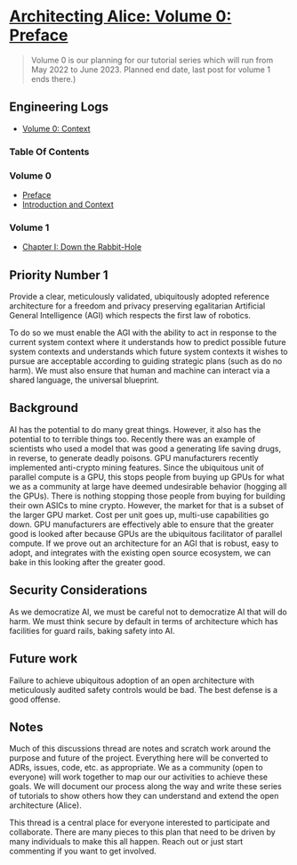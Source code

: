 # [Architecting Alice: Volume 0: Preface](https://github.com/intel/dffml/discussions/1369#discussion-4023096)

> Volume 0 is our planning for our tutorial series which will run from May 2022 to June 2023. Planned end date, last post for volume 1 ends there.)

## Engineering Logs

- [Volume 0: Context](https://youtube.com/playlist?list=PLtzAOVTpO2jaHsS4o-sDzDyHEug-1KRbK)

### Table Of Contents

### Volume 0

- [Preface](https://github.com/intel/dffml/discussions/1369#discussion-4023096)
- [Introduction and Context](https://github.com/intel/dffml/discussions/1369#discussioncomment-2603280)

### Volume 1

- [Chapter I: Down the Rabbit-Hole](https://github.com/intel/dffml/discussions/1369#discussioncomment-2663771)

## Priority Number 1

Provide a clear, meticulously validated, ubiquitously adopted reference architecture for a freedom and privacy preserving egalitarian Artificial General Intelligence (AGI) which respects the first law of robotics.

To do so we must enable the AGI with the ability to act in response to the current system context where it understands how to predict possible future system contexts and understands which future system contexts it wishes to pursue are acceptable according to guiding strategic plans (such as do no harm). We must also ensure that human and machine can interact via a shared language, the universal blueprint.

## Background

AI has the potential to do many great things. However, it also has the potential to to terrible things too. Recently there was an example of scientists who used a model that was good a generating life saving drugs, in reverse, to generate deadly poisons. GPU manufacturers recently implemented anti-crypto mining features. Since the ubiquitous unit of parallel compute is a GPU, this stops people from buying up GPUs for what we as a community at large have deemed undesirable behavior (hogging all the GPUs). There is nothing stopping those people from buying for building their own ASICs to mine crypto. However, the market for that is a subset of the larger GPU market. Cost per unit goes up, multi-use capabilities go down. GPU manufacturers are effectively able to ensure that the greater good is looked after because GPUs are the ubiquitous facilitator of parallel compute. If we prove out an architecture for an AGI that is robust, easy to adopt, and integrates with the existing open source ecosystem, we can bake in this looking after the greater good.

## Security Considerations

As we democratize AI, we must be careful not to democratize AI that will do harm. We must think secure by default in terms of architecture which has facilities for guard rails, baking safety into AI.

## Future work

Failure to achieve ubiquitous adoption of an open architecture with meticulously audited safety controls would be bad. The best defense is a good offense.

## Notes

Much of this discussions thread are notes and scratch work around the purpose and future of the project. Everything here will be converted to ADRs, issues, code, etc. as appropriate. We as a community (open to everyone) will work together to map our our activities to achieve these goals. We will document our process along the way and write these series of tutorials to show others how they can understand and extend the open architecture (Alice).

This thread is a central place for everyone interested to participate and collaborate.  There are many pieces to this plan that need to be driven by many individuals to make this all happen. Reach out or just start commenting if you want to get involved.